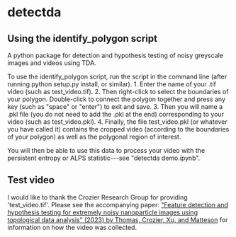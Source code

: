 # detectda

## Using the identify_polygon script 

A python package for detection and hypothesis testing of noisy greyscale images and videos using TDA.

To use the identify_polygon script, run the script in the command line (after running python setup.py install, or similar). 
	1. Enter the name of your .tif video (such as test_video.tif). 
	2. Then right-click to select the boundaries of your polygon. Double-click to connect the polygon together and press any key (such as "space" or "enter") to exit and save. 
	3. Then you will name a .pkl file (you do not need to add the .pkl at the end) corresponding to your video (such as test_video.pkl). 
	4. Finally, the file test_video.pkl (or whatever you have called it) contains the cropped video (according to the boundaries of your polygon) as well as the polygonal region of interest. 

You will then be able to use this data to process your video with the persistent entropy or ALPS statistic---see "detectda demo.ipynb".

## Test video

I would like to thank the Crozier Research Group for providing 'test_video.tif'. Please see the accompanying paper: ["Feature detection and hypothesis testing for extremely noisy nanoparticle images using topological data analysis" (2023) by Thomas, Crozier, Xu, and Matteson](https://arxiv.org/abs/2209.13584) for information on how the video was collected. 
